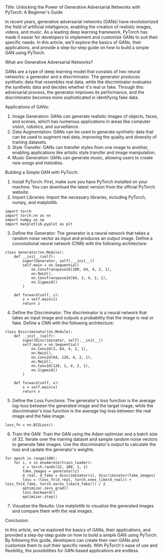 Title: Unlocking the Power of Generative Adversarial Networks with PyTorch: A Beginner's Guide

In recent years, generative adversarial networks (GANs) have revolutionized the field of artificial intelligence, enabling the creation of realistic images, videos, and music. As a leading deep learning framework, PyTorch has made it easier for developers to implement and customize GANs to suit their specific needs. In this article, we'll explore the basics of GANs, their applications, and provide a step-by-step guide on how to build a simple GAN using PyTorch.

What are Generative Adversarial Networks?

GANs are a type of deep learning model that consists of two neural networks: a generator and a discriminator. The generator produces synthetic data that resembles real data, while the discriminator evaluates the synthetic data and decides whether it's real or fake. Through this adversarial process, the generator improves its performance, and the discriminator becomes more sophisticated in identifying fake data.

Applications of GANs:

1. Image Generation: GANs can generate realistic images of objects, faces, and scenes, which has numerous applications in areas like computer vision, robotics, and surveillance.
2. Data Augmentation: GANs can be used to generate synthetic data that can be used to augment real data, improving the quality and diversity of training datasets.
3. Style Transfer: GANs can transfer styles from one image to another, enabling applications like artistic style transfer and image manipulation.
4. Music Generation: GANs can generate music, allowing users to create new songs and melodies.

Building a Simple GAN with PyTorch:

1. Install PyTorch: First, make sure you have PyTorch installed on your machine. You can download the latest version from the official PyTorch website.
2. Import Libraries: Import the necessary libraries, including PyTorch, numpy, and matplotlib.
```
import torch
import torch.nn as nn
import numpy as np
import matplotlib.pyplot as plt
```
3. Define the Generator: The generator is a neural network that takes a random noise vector as input and produces an output image. Define a convolutional neural network (CNN) with the following architecture:
```
class Generator(nn.Module):
    def __init__(self):
        super(Generator, self).__init__()
        self.main = nn.Sequential(
            nn.ConvTranspose2d(100, 64, 4, 2, 1),
            nn.ReLU(),
            nn.ConvTranspose2d(64, 3, 4, 2, 1),
            nn.Sigmoid()
        )

    def forward(self, z):
        z = self.main(z)
        return z
```
4. Define the Discriminator: The discriminator is a neural network that takes an input image and outputs a probability that the image is real or fake. Define a CNN with the following architecture:
```
class Discriminator(nn.Module):
    def __init__(self):
        super(Discriminator, self).__init__()
        self.main = nn.Sequential(
            nn.Conv2d(3, 64, 4, 2, 1),
            nn.ReLU(),
            nn.Conv2d(64, 128, 4, 2, 1),
            nn.ReLU(),
            nn.Conv2d(128, 1, 4, 2, 1),
            nn.Sigmoid()
        )

    def forward(self, x):
        x = self.main(x)
        return x
```
5. Define the Loss Functions: The generator's loss function is the average log-loss between the generated image and the target image, while the discriminator's loss function is the average log-loss between the real image and the fake image.
```
loss_fn = nn.BCELoss()
```
6. Train the GAN: Train the GAN using the Adam optimizer and a batch size of 32. Iterate over the training dataset and sample random noise vectors to generate fake images. Use the discriminator's output to calculate the loss and update the generator's weights.
```
for epoch in range(100):
    for i, x in enumerate(train_loader):
        z = torch.randn(32, 100, 1, 1)
        fake_images = generator(z)
        d_real, d_fake = discriminator(x), discriminator(fake_images)
        loss = (loss_fn(d_real, torch.ones_like(d_real)) + loss_fn(d_fake, torch.zeros_like(d_fake))) / 2
        optimizer.zero_grad()
        loss.backward()
        optimizer.step()
```
7. Visualize the Results: Use matplotlib to visualize the generated images and compare them with the real images.

Conclusion:

In this article, we've explored the basics of GANs, their applications, and provided a step-by-step guide on how to build a simple GAN using PyTorch. By following this guide, developers can create their own GANs and customize them to suit their specific needs. With PyTorch's ease of use and flexibility, the possibilities for GAN-based applications are endless.
